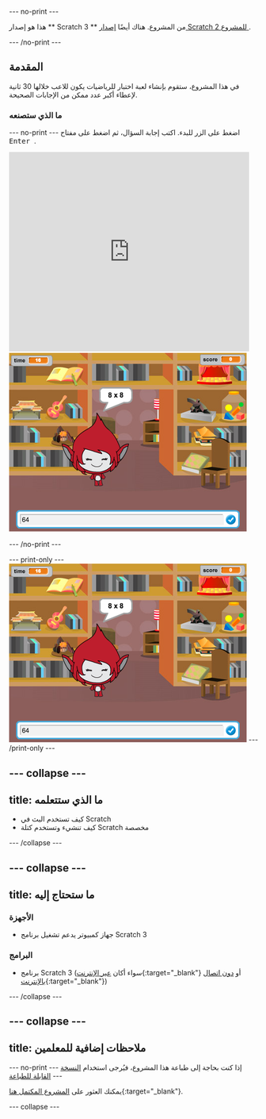 \--- no-print \---

هذا هو إصدار ** Scratch 3 ** من المشروع. هناك أيضًا [ إصدار Scratch 2 للمشروع ](https://projects.raspberrypi.org/en/projects/brain-game-scratch2).

\--- /no-print \---

## المقدمة

في هذا المشروع، ستقوم بإنشاء لعبة اختبار للرياضيات يكون للاعب خلالها 30 ثانية لإعطاء أكبر عدد ممكن من الإجابات الصحيحة.

### ما الذي ستصنعه

\--- no-print \--- اضغط على الزر للبدء. اكتب إجابة السؤال، ثم اضغط على مفتاح <kbd> Enter </kbd>.

<div class="scratch-preview">
  <iframe allowtransparency="true" width="485" height="402" src="https://scratch.mit.edu/projects/embed/250234955/?autostart=false" frameborder="0" scrolling="no"></iframe>
  <img src="images/brain-final.png">
</div>

\--- /no-print \---

\--- print-only \--- ![Brain Game](images/brain-final.png) \--- /print-only \---

## \--- collapse \---

## title: ما الذي ستتعلمه

+ كيف تستخدم البث في Scratch
+ كيف تنشيء وتستخدم كتلة Scratch مخصصة

\--- /collapse \---

## \--- collapse \---

## title: ما ستحتاج إليه

### الأجهزة

+ جهاز كمبيوتر يدعم تشغيل برنامج Scratch 3

### البرامج

+ برنامج Scratch 3 (سواء أكان [عبر الإنترنت](http://rpf.io/scratchon){:target="_blank"} أو [دون اتصال بالإنترنت](http://rpf.io/scratchoff){:target="_blank"})

\--- /collapse \---

## \--- collapse \---

## title: ملاحظات إضافية للمعلمين

\--- no-print \--- إذا كنت بحاجة إلى طباعة هذا المشروع، فيُرجى استخدام [النسخة القابلة للطباعة](https://projects.raspberrypi.org/en/projects/brain-game/print) \---

يمكنك العثور على [المشروع المكتمل هنا](http://rpf.io/p/en/brain-game-get){:target="_blank"}.

\--- collapse \---
